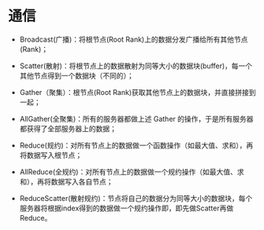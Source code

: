 # 通信

- Broadcast(广播)：将根节点(Root Rank)上的数据分发广播给所有其他节点(Rank)；
- Scatter(散射)：将根节点上的数据散射为同等大小的数据块(buffer)，每一个其他节点得到一个数据块（不同的）；
- Gather（聚集）：根节点(Root Rank)获取其他节点上的数据块，并直接拼接到一起；

- AllGather(全聚集)：所有的服务器都做上述 Gather 的操作，于是所有服务器都获得了全部服务器上的数据；
- Reduce(规约)：对所有节点上的数据做一个函数操作（如最大值、求和），再将数据写入根节点；
- AllReduce(全规约)：对所有节点上的数据做一个规约操作（如最大值、求和），再将数据写入各自节点；
- ReduceScatter(散射规约)：节点将自己的数据分为同等大小的数据块，每个服务器将根据index得到的数据做一个规约操作即，即先做Scatter再做Reduce。